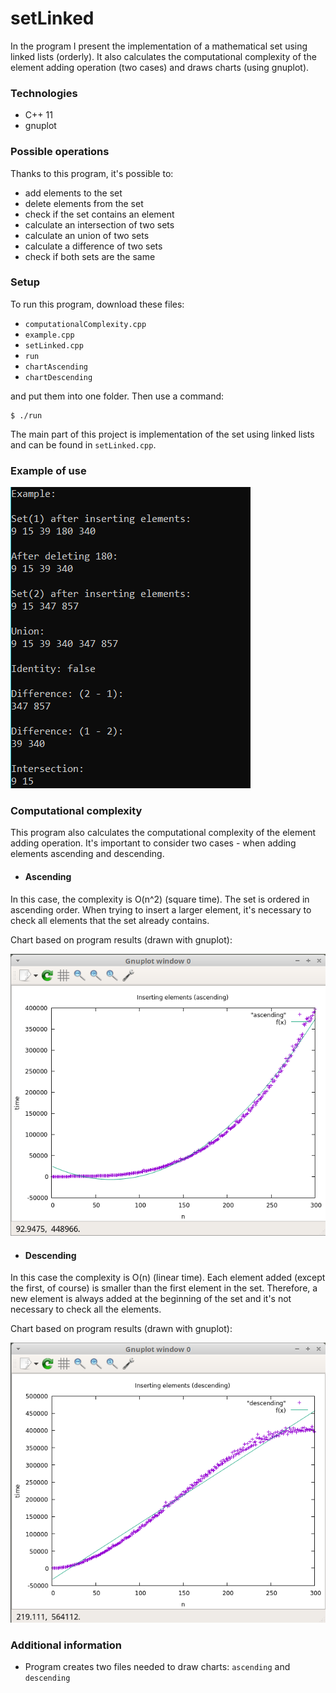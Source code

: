 # setLinked

In the program I present the implementation of a mathematical set using linked lists (orderly). 
It also calculates the computational complexity of the element adding operation (two cases) and draws charts (using gnuplot). 

### Technologies
* C++ 11
* gnuplot


### Possible operations
Thanks to this program, it's possible to:
* add elements to the set
* delete elements from the set
* check if the set contains an element
* calculate an intersection of two sets
* calculate an union of two sets
* calculate a difference of two sets
* check if both sets are the same

### Setup
To run this program, download these files:
* ```computationalComplexity.cpp```
* ```example.cpp```
* ```setLinked.cpp```
* ```run```
* ```chartAscending```
* ```chartDescending```

and put them into one folder. Then use a command:
```ssh
$ ./run
```
The main part of this project is implementation of the set using linked lists and can be found in ```setLinked.cpp```.

### Example of use

![example](./examples(png)/example.png)

### Computational complexity
This program also calculates the computational complexity of the element adding operation.
It's important to consider two cases - when adding elements ascending and descending.
* #### Ascending
In this case, the complexity is O(n^2) (square time). The set is ordered in ascending order. When trying to insert a larger element, it's necessary to check all elements that the set already contains.

Chart based on program results (drawn with gnuplot):

![ascending](./examples(png)/chartAscending.png)


* #### Descending
In this case the complexity is O(n) (linear time). Each element added (except the first, of course) is smaller than the first element in the set.
Therefore, a new element is always added at the beginning of the set and it's not necessary to check all the elements.

Chart based on program results (drawn with gnuplot):

![ascending](./examples(png)/chartDescending.png)


### Additional information
* Program creates two files needed to draw charts: ```ascending``` and ```descending``` 
